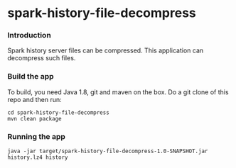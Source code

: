 spark-history-file-decompress
============

### Introduction
Spark history server files can be compressed. This application can decompress such files.

### Build the app
To build, you need Java 1.8, git and maven on the box.
Do a git clone of this repo and then run:
```
cd spark-history-file-decompress
mvn clean package
```

### Running the app
```
java -jar target/spark-history-file-decompress-1.0-SNAPSHOT.jar history.lz4 history
```

